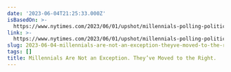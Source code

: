 ```yaml
---
date: '2023-06-04T21:25:33.000Z'
isBasedOn: >-
  https://www.nytimes.com/2023/06/01/upshot/millennials-polling-politics-republicans.html?utm_source=pocket-newtab
link: >-
  https://www.nytimes.com/2023/06/01/upshot/millennials-polling-politics-republicans.html?utm_source=pocket-newtab
slug: 2023-06-04-millennials-are-not-an-exception-theyve-moved-to-the-right
tags: []
title: Millennials Are Not an Exception. They’ve Moved to the Right.
---
```


